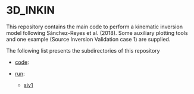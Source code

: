 # 3D_INKIN

This repository contains the main code to perform a kinematic inversion model following Sánchez-Reyes et al. (2018). Some auxiliary plotting tools and one example (Source Inversion Validation case 1) are supplied.

The following list presents the subdirectories of this repository

* [code](https://github.com/hugosanrocks/3D_INVKIN/tree/main/code):

* [run](https://github.com/hugosanrocks/3D_INVKIN/tree/main/run):
  + [siv1](https://github.com/hugosanrocks/3D_INVKIN/tree/main/run/siv1)

